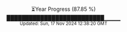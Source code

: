 <p align="center">
⏳Year Progress (87.85 %) <br>
██████████████████████████▁▁▁▁ <br>
<sub>Updated: Sun, 17 Nov 2024 12:38:20 GMT</sub>
</p>

